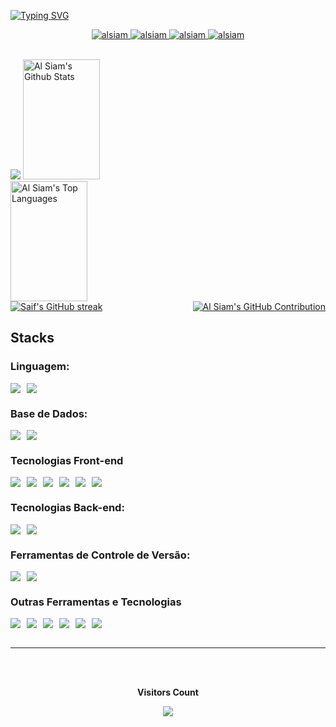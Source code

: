 [![Typing SVG](https://readme-typing-svg.herokuapp.com/?color=7F3FBF&size=40&center=true&vCenter=true&width=1000&height=50&lines=Hello,+my+name+is+Carlos+Soares;I+am+a+Web+Developer;Be+Welcome!+:%29)](https://git.io/typing-svg)

<p align="center">
 <a href="https://carlossoares.netlify.app/" target="blank">
  <img src="https://img.shields.io/badge/Porfolio-DC143C?style=for-the-badge&logo=medium&logoColor=white&border=7F3FBF" alt="alsiam" />
 </a>
 <a href="https://linkedin.com/in/al-siam" target="_blank">
  <img src="https://img.shields.io/badge/LinkedIn-0077B5?style=for-the-badge&logo=linkedin&logoColor=white&border=7F3FBF" alt="alsiam"/>
 </a>
  <a href="https://api.whatsapp.com/send?phone=244950802641" target="_blank">
  <img src="https://img.shields.io/badge/WhatsApp-gree?style=for-the-badge&logo=whatsApp&logoColor=white&border=7F3FBF" alt="alsiam"/>
 </ a>
 <a href="https://carlossoarespedro20@gmail.com" target="_blank">
  <img src="https://img.shields.io/badge/Gmail-20BEFF?&style=for-the-badge&logo=gmail&logoColor=white&border=7F3FBF" alt="alsiam"  />
  </a>
</p>
<br />

<img src="https://user-images.githubusercontent.com/73097560/115834477-dbab4500-a447-11eb-908a-139a6edaec5c.gif">

<a>
    <a href="https://github.com/CarlosSoares123"><img alt="Al Siam's Github Stats" src="https://denvercoder1-github-readme-stats.vercel.app/api?username=CarlosSoares123&show_icons=true&count_private=true&theme=react&border_color=7F3FBF&bg_color=0D1117&title_color=F85D7F&icon_color=F8D866" height="192px" width="49.5%"/></a>
  <a href="https://github.com/CarlosSoares123"><img alt="Al Siam's Top Languages" src="https://denvercoder1-github-readme-stats.vercel.app/api/top-langs/?username=CarlosSoares123&langs_count=8&layout=compact&theme=react&border_color=7F3FBF&bg_color=0D1117&title_color=F85D7F&icon_color=F8D866" height="192px" width="49.5%"/></a>
  <br/>
</a>

<div align="center" style="display: flex; justify-content: space-between; gap: 5px;">

  <a href="https://github.com/CarlosSoares123">
    <img src="https://github-readme-streak-stats.herokuapp.com/?user=CarlosSoares123&theme=radical&border=7F3FBF&background=0D1117" alt="Saif's GitHub streak"/>
  </a>
  
  <a href="https://github.com/CarlosSoares123">
    <img src="https://github-profile-summary-cards.vercel.app/api/cards/profile-details?username=CarlosSoares123&theme=radical" alt="Al Siam's GitHub Contribution"/>
  </a>
  
</div>

## Stacks

### Linguagem:
<div style="display: flex; gap: 10px;">
<img src="https://img.shields.io/badge/TypeScript-007ACC?style=for-the-badge&logo=typescript&logoColor=white&border=7F3FBF">
<img src="https://img.shields.io/badge/Javascript-yellow?style=for-the-badge&logo=javascript&logoColor=white&border=7F3FBF">
</div>

### Base de Dados: 
<div style="display: flex; gap: 10px">
<img src="https://img.shields.io/badge/MySQL-00000F?style=for-the-badge&logo=mysql&logoColor=white&border=7F3FBF">
<img src="https://img.shields.io/badge/PostgreSQL-316192?style=for-the-badge&logo=postgresql&logoColor=white&border=7F3FBF">
</div>

### Tecnologias Front-end
<div style="display: flex; gap: 10px;">
  <img src="https://img.shields.io/badge/HTML5-E34F26?style=for-the-badge&logo=html5&logoColor=white&border=7F3FBF" />
  <img src="https://img.shields.io/badge/CSS3-1572B6?style=for-the-badge&logo=css3&logoColor=white&border=7F3FBF">
  <img src="https://img.shields.io/badge/React-20232A?style=for-the-badge&logo=react&logoColor=61DAFB&border=7F3FBF">
  <img src="https://img.shields.io/badge/styled--components-DB7093?style=for-the-badge&logo=styled-components&logoColor=white&border=7F3FBF">
  <img src="https://img.shields.io/badge/React_Router-CA4245?style=for-the-badge&logo=react-router&logoColor=white&border=7F3FBF">
  <img src="https://img.shields.io/badge/Tailwind-3b8ba5?style=for-the-badge&logo=Tailwind css&logoColor=white&border=7F3FBF">
</div>


### Tecnologias Back-end:
<div style="display: flex; gap: 10px;">
<img src="https://img.shields.io/badge/Node.Js-green?style=for-the-badge&logo=node.Js&logoColor=white&border=7F3FBF">
<img src="https://img.shields.io/badge/Express.js-404D59?style=for-the-badge&border=7F3FBF">
</div>

### Ferramentas de Controle de Versão:
<div style="display: flex; gap: 10px;">
<img src="https://img.shields.io/badge/Git-E34F26?style=for-the-badge&logo=git&logoColor=white&border=7F3FBF">
<img src="https://img.shields.io/badge/GitHub-100000?style=for-the-badge&logo=github&logoColor=white&border=7F3FBF">
</div>

### Outras Ferramentas e Tecnologias
<div style="display: flex; gap: 10px;">
<img src="https://img.shields.io/badge/Axios-yellow?style=for-the-badge&logo=axios&logoColor=white&border=7F3FBF">
<img src="https://img.shields.io/badge/Swagger-green?style=for-the-badge&logo=swagger&logoColor=white&border=7F3FBF">
<img src="https://img.shields.io/badge/Jest-99425b?style=for-the-badge&logo=Jest&logoColor=white&border=7F3FBF">
<img src="https://img.shields.io/badge/Socket.io-000?style=for-the-badge&logo=socket.io&logoColor=white&border=7F3FBF">
<img src="https://img.shields.io/badge/Postman-orange?style=for-the-badge&logo=Postman&logoColor=white&border=7F3FBF">
<img src="https://img.shields.io/badge/Sequelize-blue?style=for-the-badge&logo=Sequelize&logoColor=white&border=7F3FBF">
</div>

<br/>
<hr/>
<br/>


<div align="center">
<br><p align="centre"><b>Visitors Count</b></p>  
<p align="center"><img align="center" src="https://profile-counter.glitch.me/{CarlosSoares123}/count.svg" /></p>
<br></div>
